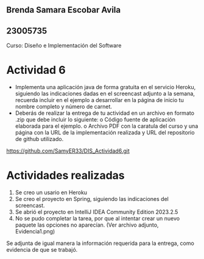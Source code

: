
## Brenda Samara Escobar Avila
## 23005735

Curso:
Diseño e Implementación del Software

# Actividad 6

- Implementa una aplicación java de forma gratuita en el servicio Heroku, siguiendo las 
indicaciones dadas en el screencast adjunto a la semana, recuerda incluir en el 
ejemplo a desarrollar en la página de inicio tu nombre completo y número de carnet.
- Deberás de realizar la entrega de tu actividad en un archivo en formato .zip que debe 
incluir lo siguiente:
o Código fuente de aplicación elaborada para el ejemplo.
o Archivo PDF con la caratula del curso y una página con la URL de la 
implementación realizada y URL del repositorio de github utilizado.

https://github.com/SamyER33/DIS_Actividad6.git



# Actividades realizadas
1. Se creo un usario en Heroku
2. Se creo el proyecto en Spring, siguiendo las indicaciones del screencast.
3. Se abrió el proyecto en IntelliJ IDEA Community Edition 2023.2.5
4. No se pudo completar la tarea, por que al intentar crear un nuevo paquete las opciones no aparecían. (Ver archivo adjunto, Evidencia1.png)

Se adjunta de igual manera la información requerida para la entrega, como evidencia de que se trabajó.